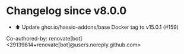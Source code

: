 # Changelog since v8.0.0
- ⬆️ Update ghcr.io/hassio-addons/base Docker tag to v15.0.1 (#159)

Co-authored-by: renovate[bot] <29139614+renovate[bot]@users.noreply.github.com> 
